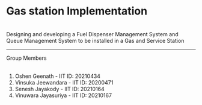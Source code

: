 # Gas station Implementation
<br>
Designing and developing a Fuel Dispenser Management System and Queue Management System to be installed in a Gas and Service Station
<hr>
Group Members
<br>
<br>
<ol>
  <li>Oshen Geenath - IIT ID: 20210434 </li>
  <li>Vinsuka Jeewandara - IIT ID: 20200471</li>
  <li>Senesh Jayakody - IIT ID: 20210164</li>
  <li>Vinuwara Jayasuriya - IIT ID: 20210167</li>
  </ol>
</br>
